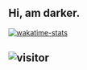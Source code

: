 ## Hi, am darker.

[![wakatime-stats](https://github.com/sanix-darker/sanix-darker/blob/master/images/stat.svg)](https://wakatime.com/@sanixdarker)

## ![visitor](https://profile-counter.glitch.me/sanix-darker/count.svg)
